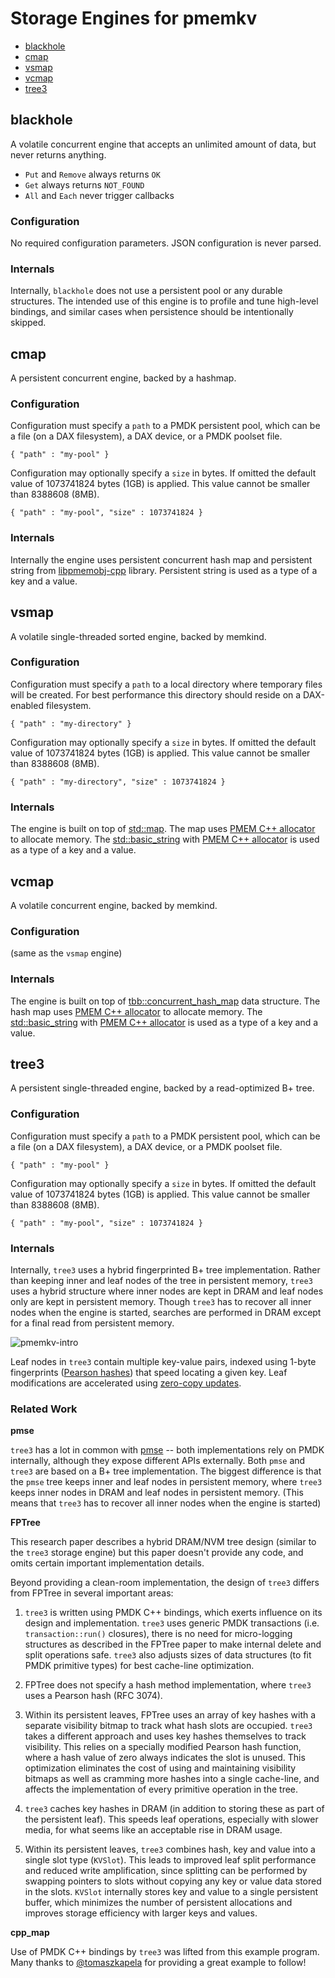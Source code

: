 # Storage Engines for pmemkv

<ul>
<li><a href="#blackhole">blackhole</a></li>
<li><a href="#cmap">cmap</a></li>
<li><a href="#vsmap">vsmap</a></li>
<li><a href="#vcmap">vcmap</a></li>
<li><a href="#tree3">tree3</a></li>
</ul>

<a name="blackhole"></a>

blackhole
---------

A volatile concurrent engine that accepts an unlimited amount of data, but never returns anything.

* `Put` and `Remove` always returns `OK`
* `Get` always returns `NOT_FOUND`
* `All` and `Each` never trigger callbacks

### Configuration

No required configuration parameters.  JSON configuration is never parsed.

### Internals

Internally, `blackhole` does not use a persistent pool or any durable structures. The intended
use of this engine is to profile and tune high-level bindings, and similar cases when persistence
should be intentionally skipped.

<a name="cmap"></a>

cmap
-----

A persistent concurrent engine, backed by a hashmap.

### Configuration

Configuration must specify a `path` to a PMDK persistent pool, which can be a file (on a DAX filesystem),
a DAX device, or a PMDK poolset file.

```
{ "path" : "my-pool" }
```

Configuration may optionally specify a `size` in bytes.
If omitted the default value of 1073741824 bytes (1GB) is applied.
This value cannot be smaller than 8388608 (8MB).

```
{ "path" : "my-pool", "size" : 1073741824 }
```

### Internals

Internally the engine uses persistent concurrent hash map and persistent string from [libpmemobj-cpp](https://github.com/pmem/libpmemobj-cpp) library. Persistent string is used as a type of a key and a value.

<a name="vsmap"></a>

vsmap
-----

A volatile single-threaded sorted engine, backed by memkind.

### Configuration

Configuration must specify a `path` to a local directory where temporary files will be created.
For best performance this directory should reside on a DAX-enabled filesystem.

```
{ "path" : "my-directory" }
```

Configuration may optionally specify a `size` in bytes.
If omitted the default value of 1073741824 bytes (1GB) is applied.
This value cannot be smaller than 8388608 (8MB).

```
{ "path" : "my-directory", "size" : 1073741824 }
```

### Internals

The engine is built on top of [std::map](https://en.cppreference.com/w/cpp/container/map). The map uses [PMEM C++ allocator](https://github.com/memkind/memkind/blob/master/include/pmem_allocator.h) to allocate memory. The [std::basic_string](https://en.cppreference.com/w/cpp/string/basic_string) with [PMEM C++ allocator](https://github.com/memkind/memkind/blob/master/include/pmem_allocator.h) is used as a type of a key and a value.

<a name="vcmap"></a>

vcmap
-----

A volatile concurrent engine, backed by memkind.

### Configuration

(same as the `vsmap` engine)

### Internals

The engine is built on top of [tbb::concurrent_hash_map](https://www.threadingbuildingblocks.org/docs/help/reference/containers_overview/concurrent_hash_map_cls.html) data structure. The hash map uses [PMEM C++ allocator](https://github.com/memkind/memkind/blob/master/include/pmem_allocator.h) to allocate memory. The [std::basic_string](https://en.cppreference.com/w/cpp/string/basic_string) with [PMEM C++ allocator](https://github.com/memkind/memkind/blob/master/include/pmem_allocator.h) is used as a type of a key and a value.

<a name="tree3"></a>

tree3
-----

A persistent single-threaded engine, backed by a read-optimized B+ tree.

### Configuration

Configuration must specify a `path` to a PMDK persistent pool, which can be a file (on a DAX filesystem),
a DAX device, or a PMDK poolset file.

```
{ "path" : "my-pool" }
```

Configuration may optionally specify a `size` in bytes.
If omitted the default value of 1073741824 bytes (1GB) is applied.
This value cannot be smaller than 8388608 (8MB).

```
{ "path" : "my-pool", "size" : 1073741824 }
```

### Internals

Internally, `tree3` uses a hybrid fingerprinted B+ tree implementation. Rather than keeping
inner and leaf nodes of the tree in persistent memory, `tree3` uses a hybrid structure where
inner nodes are kept in DRAM and leaf nodes only are kept in persistent memory. Though `tree3`
has to recover all inner nodes when the engine is started, searches are performed in 
DRAM except for a final read from persistent memory.

![pmemkv-intro](https://cloud.githubusercontent.com/assets/913363/25543024/289f06d8-2c12-11e7-86e4-a1f0df891659.png)

Leaf nodes in `tree3` contain multiple key-value pairs, indexed using 1-byte fingerprints
([Pearson hashes](https://en.wikipedia.org/wiki/Pearson_hashing)) that speed locating
a given key. Leaf modifications are accelerated using
[zero-copy updates](http://pmem.io/2017/03/09/pmemkv-zero-copy-leaf-splits.html). 

### Related Work

**pmse**

`tree3` has a lot in common with [pmse](https://github.com/pmem/pmse)
-- both implementations rely on PMDK internally, although
they expose different APIs externally. Both `pmse` and `tree3` are based on a B+ tree
implementation. The biggest difference is that the `pmse`
tree keeps inner and leaf nodes in persistent memory,
where `tree3` keeps inner nodes in DRAM and leaf nodes in
persistent memory. (This means that `tree3` has to recover
all inner nodes when the engine is started)

**FPTree**

This research paper describes a hybrid DRAM/NVM tree design (similar
to the `tree3` storage engine) but this paper doesn't provide any code, and 
omits certain important implementation details.

Beyond providing a clean-room implementation, the design of `tree3`
differs from FPTree in several important areas:

1. `tree3` is written using PMDK C++ bindings, which exerts influence on
its design and implementation. `tree3` uses generic PMDK transactions
(i.e. `transaction::run()` closures), there is no need for micro-logging
structures as described in the FPTree paper to make internal delete and
split operations safe. `tree3` also adjusts sizes of data structures
(to fit PMDK primitive types) for best cache-line optimization.

2. FPTree does not specify a hash method implementation, where `tree3`
uses a Pearson hash (RFC 3074).

3. Within its persistent leaves, FPTree uses an array of key hashes with
a separate visibility bitmap to track what hash slots are occupied.
`tree3` takes a different approach and uses key hashes themselves to track
visibility. This relies on a specially modified Pearson hash function,
where a hash value of zero always indicates the slot is unused.
This optimization eliminates the cost of using and maintaining
visibility bitmaps as well as cramming more hashes into a single
cache-line, and affects the implementation of every primitive operation
in the tree.

4. `tree3` caches key hashes in DRAM (in addition to storing these as
part of the persistent leaf). This speeds leaf operations, especially with
slower media, for what seems like an acceptable rise in DRAM usage.

5. Within its persistent leaves, `tree3` combines hash, key and value
into a single slot type (`KVSlot`). This leads to improved leaf split
performance and reduced write amplification, since splitting can be
performed by swapping pointers to slots without copying any key or
value data stored in the slots. `KVSlot` internally stores key and
value to a single persistent buffer, which minimizes the number of
persistent allocations and improves storage efficiency with larger 
keys and values.

**cpp_map**

Use of PMDK C++ bindings by `tree3` was lifted from this example program.
Many thanks to [@tomaszkapela](https://github.com/tomaszkapela)
for providing a great example to follow!
